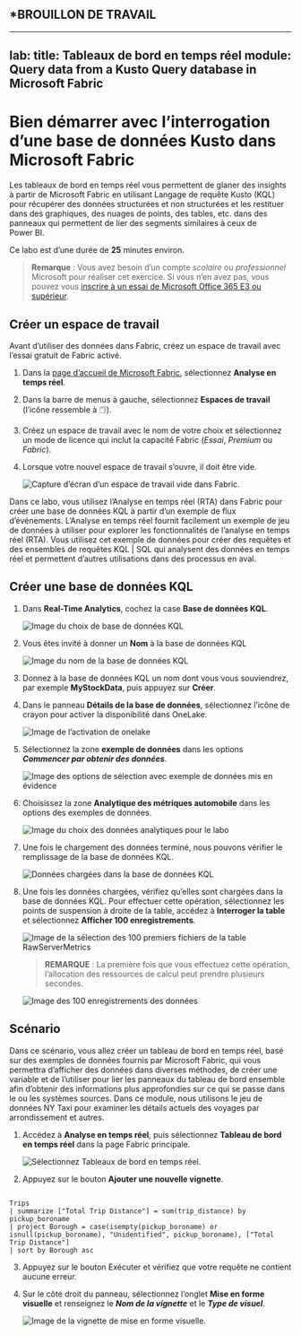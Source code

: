 
## ***BROUILLON DE TRAVAIL**
---
lab:
  title: Tableaux de bord en temps réel
  module: Query data from a Kusto Query database in Microsoft Fabric
---

# Bien démarrer avec l’interrogation d’une base de données Kusto dans Microsoft Fabric
Les tableaux de bord en temps réel vous permettent de glaner des insights à partir de Microsoft Fabric en utilisant Langage de requête Kusto (KQL) pour récupérer des données structurées et non structurées et les restituer dans des graphiques, des nuages de points, des tables, etc. dans des panneaux qui permettent de lier des segments similaires à ceux de Power BI. 

Ce labo est d’une durée de **25** minutes environ.

> **Remarque** : Vous avez besoin d’un compte *scolaire* ou *professionnel* Microsoft pour réaliser cet exercice. Si vous n’en avez pas, vous pouvez vous [inscrire à un essai de Microsoft Office 365 E3 ou supérieur](https://www.microsoft.com/microsoft-365/business/compare-more-office-365-for-business-plans).

## Créer un espace de travail

Avant d’utiliser des données dans Fabric, créez un espace de travail avec l’essai gratuit de Fabric activé.

1. Dans la [page d’accueil de Microsoft Fabric](https://app.fabric.microsoft.com), sélectionnez **Analyse en temps réel**.
1. Dans la barre de menus à gauche, sélectionnez **Espaces de travail** (l’icône ressemble à &#128455;).
1. Créez un espace de travail avec le nom de votre choix et sélectionnez un mode de licence qui inclut la capacité Fabric (*Essai*, *Premium* ou *Fabric*).
1. Lorsque votre nouvel espace de travail s’ouvre, il doit être vide.

    ![Capture d’écran d’un espace de travail vide dans Fabric.](./Images/new-workspace.png)

Dans ce labo, vous utilisez l’Analyse en temps réel (RTA) dans Fabric pour créer une base de données KQL à partir d’un exemple de flux d’événements. L’Analyse en temps réel fournit facilement un exemple de jeu de données à utiliser pour explorer les fonctionnalités de l’analyse en temps réel (RTA). Vous utilisez cet exemple de données pour créer des requêtes et des ensembles de requêtes KQL | SQL qui analysent des données en temps réel et permettent d’autres utilisations dans des processus en aval.

## Créer une base de données KQL

1. Dans **Real-Time Analytics**, cochez la case **Base de données KQL**.

   ![Image du choix de base de données KQL](./Images/select-kqldatabase.png)

2. Vous êtes invité à donner un **Nom** à la base de données KQL

   ![Image du nom de la base de données KQL](./Images/name-kqldatabase.png)

3. Donnez à la base de données KQL un nom dont vous vous souviendrez, par exemple **MyStockData**, puis appuyez sur **Créer**.

4. Dans le panneau **Détails de la base de données**, sélectionnez l’icône de crayon pour activer la disponibilité dans OneLake.

   ![Image de l’activation de onelake](./Images/enable-onelake-availability.png)

5. Sélectionnez la zone **exemple de données** dans les options ***Commencer par obtenir des données***.
 
   ![Image des options de sélection avec exemple de données mis en évidence](./Images/load-sample-data.png)

6. Choisissez la zone **Analytique des métriques automobile** dans les options des exemples de données.

   ![Image du choix des données analytiques pour le labo](./Images/create-sample-data.png)

7. Une fois le chargement des données terminé, nous pouvons vérifier le remplissage de la base de données KQL.

   ![Données chargées dans la base de données KQL](./Images/choose-automotive-operations-analytics.png)

7. Une fois les données chargées, vérifiez qu’elles sont chargées dans la base de données KQL. Pour effectuer cette opération, sélectionnez les points de suspension à droite de la table, accédez à **Interroger la table** et sélectionnez **Afficher 100 enregistrements**.

    ![Image de la sélection des 100 premiers fichiers de la table RawServerMetrics](./Images/rawservermetrics-top-100.png)

   > **REMARQUE** : La première fois que vous effectuez cette opération, l’allocation des ressources de calcul peut prendre plusieurs secondes.

    ![Image des 100 enregistrements des données](./Images/explore-with-kql-take-100.png)


## Scénario
Dans ce scénario, vous allez créer un tableau de bord en temps réel, basé sur des exemples de données fournis par Microsoft Fabric, qui vous permettra d’afficher des données dans diverses méthodes, de créer une variable et de l’utiliser pour lier les panneaux du tableau de bord ensemble afin d’obtenir des informations plus approfondies sur ce qui se passe dans le ou les systèmes sources. Dans ce module, nous utilisons le jeu de données NY Taxi pour examiner les détails actuels des voyages par arrondissement et autres.

1. Accédez à **Analyse en temps réel**, puis sélectionnez **Tableau de bord en temps réel** dans la page Fabric principale.

    ![Sélectionnez Tableaux de bord en temps réel.](./Images/select-real-time-dashboard.png)

1. Appuyez sur le bouton **Ajouter une nouvelle vignette**.

```kusto

Trips
| summarize ["Total Trip Distance"] = sum(trip_distance) by pickup_boroname
| project Borough = case(isempty(pickup_boroname) or isnull(pickup_boroname), "Unidentified", pickup_boroname), ["Total Trip Distance"]
| sort by Borough asc 

```
3. Appuyez sur le bouton Exécuter et vérifiez que votre requête ne contient aucune erreur.
4. Sur le côté droit du panneau, sélectionnez l’onglet **Mise en forme visuelle** et renseignez le ***Nom de la vignette*** et le ***Type de visuel***.

   ![Image de la vignette de mise en forme visuelle.](./Images/visual-formatting-tile.png)

